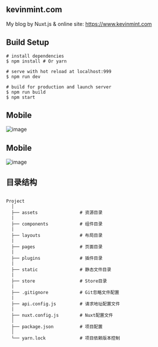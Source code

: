 ## kevinmint.com

My blog by Nuxt.js & online site: https://www.kevinmint.com

## Build Setup

```
# install dependencies
$ npm install # Or yarn

# serve with hot reload at localhost:999
$ npm run dev

# build for production and launch server
$ npm run build
$ npm start
```

## Mobile

![image](https://qiniu.kevinmint.com/blogpc.png)

## Mobile

![image](https://qiniu.kevinmint.com/blogmobile.png)

## 目录结构

```

Project
  │
  ├── assets                # 资源目录
  |
  ├── components            # 组件目录
  |
  ├── layouts               # 布局目录
  |
  ├── pages                 # 页面目录
  |
  ├── plugins               # 插件目录
  |
  ├── static                # 静态文件目录
  |
  ├── store                 # Store目录
  |
  ├── .gitignore            # Git忽略文件配置
  |
  ├── api.config.js         # 请求地址配置文件
  |
  ├── nuxt.config.js        # Nuxt配置文件
  │
  ├── package.json          # 项目配置
  │
  └── yarn.lock             # 项目依赖版本控制

```